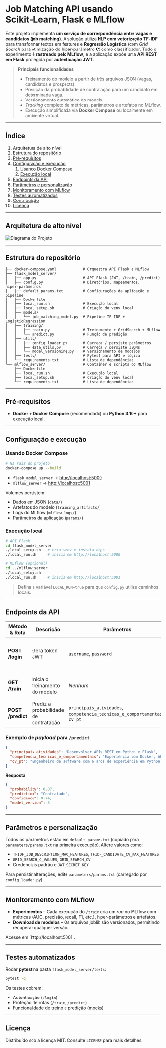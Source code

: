 # Job Matching API usando Scikit‑Learn, Flask e MLflow

Este projeto implementa **um serviço de correspondência entre vagas e candidatos (job matching)**.
A solução utiliza **NLP com vetorização TF‑IDF** para transformar textos em features e **Regressão Logística** (com *Grid Search* para otimização do hiper‑parâmetro **C**) como classificador.
Todo o experimento é **rastreado pelo MLflow**, e a aplicação expõe uma **API REST em Flask** protegida por **autenticação JWT**.

> **Principais funcionalidades**
>
> * Treinamento do modelo a partir de três arquivos JSON (vagas, candidatos e prospects).
> * Predição da probabilidade de contratação para um candidato em determinada vaga.
> * Versionamento automático do modelo.
> * *Tracking* completo de métricas, parâmetros e artefatos no MLflow.
> * Execução simplificada via **Docker Compose** ou localmente em ambiente virtual.

---

## Índice

1. [Arquitetura de alto nível](#arquitetura-de-alto-nível)
2. [Estrutura do repositório](#estrutura-do-repositório)
3. [Pré‑requisitos](#pré-requisitos)
4. [Configuração e execução](#configuração-e-execução)
   1. [Usando Docker Compose](#usando-docker-compose)
   2. [Execução local](#execução-local)
5. [Endpoints da API](#endpoints-da-api)
6. [Parâmetros e personalização](#parâmetros-e-personalização)
7. [Monitoramento com MLflow](#monitoramento-com-mlflow)
8. [Testes automatizados](#testes-automatizados)
9. [Contribuição](#contribuição)
10. [Licença](#licença)

---

## Arquitetura de alto nível

![Diagrama do Projeto](https://lh3.googleusercontent.com/d/1ztSTYfbh1dFXTamK8x-mGjNjlcQ5aV-U)

---

## Estrutura do repositório

```
├── docker-compose.yaml            # Orquestra API Flask e MLflow
├── flask_model_server/
│   ├── app.py                     # API Flask (JWT, /train, /predict)
│   ├── config.py                  # Diretórios, mapeamentos, hiper‑parâmetros
│   ├── default_params.txt         # Configurações da aplicação e pipeline
│   ├── Dockerfile                 
│   ├── local_run.sh               # Execução local
│   ├── local_setup.sh             # Criação do venv local
│   ├── models/
│   │   └── job_matching_model.py  # Pipeline TF‑IDF + LogisticRegression
│   ├── training/
│   │   ├── train.py               # Treinamento + GridSearch + MLflow
│   │   └── predict.py             # Função de predição
│   ├── utils/
│   │   ├── config_loader.py       # Carrega / persiste parâmetros
│   │   ├── data_utils.py          # Carrega / persiste JSONs
│   │   └── model_versioning.py    # Versionamento de modelos
│   ├── tests/                     # Pytest para API e lógica
│   └── requirements.txt           # Lista de dependências
└── mlflow_server/                 # Container e scripts do MLflow
    ├── Dockerfile
    ├── local_run.sh               # Execução local
    ├── local_setup.sh             # Criação do venv local
    └── requirements.txt           # Lista de dependências
```

---

## Pré‑requisitos

* **Docker + Docker Compose** (recomendado)
  ou **Python 3.10+** para execução local.

---

## Configuração e execução

### Usando Docker Compose

```bash
# Na raiz do projeto
docker-compose up --build
```

* `flask_model_server` → [http://localhost:5000](http://localhost:5000)
* `mlflow_server`     → [http://localhost:5001](http://localhost:5001)

Volumes persistem:

* Dados em JSON (`data/`)
* Artefatos do modelo (`training_artifacts/`)
* Logs do MLflow (`mlflow_logs/`)
* Parâmetros da aplicação (`params/`)

### Execução local

```bash
# API Flask
cd flask_model_server
./local_setup.sh   # cria venv e instala deps
./local_run.sh     # inicia em http://localhost:5000

# MLflow (opcional)
cd ../mlflow_server
./local_setup.sh
./local_run.sh     # inicia em http://localhost:5001
```

> Defina a variável `LOCAL_RUN=true` para que `config.py` utilize caminhos locais.

---

## Endpoints da API

| Método & Rota     | Descrição                             | Parâmetros                                                                 | Exemplo                                                            |
| ----------------- | ------------------------------------- | -------------------------------------------------------------------------- | ------------------------------------------------------------------ |
| **POST /login**   | Gera token JWT                        | `username`, `password`                                                     | `/login` com JSON `{ "username": "user", "password": "password" }` |
| **GET /train**    | Inicia o treinamento do modelo        | *Nenhum*                                                                   | `GET /train` (header `Authorization: Bearer <token>`)              |
| **POST /predict** | Prediz a probabilidade de contratação | `principais_atividades`, `competencia_tecnicas_e_comportamentais`, `cv_pt` | `/predict` com JSON                                                |

### Exemplo de *payload* para `/predict`

```json
{
  "principais_atividades": "Desenvolver APIs REST em Python e Flask",
  "competencia_tecnicas_e_comportamentais": "Experiência com Docker, AWS, boas práticas de código",
  "cv_pt": "Engenheiro de software com 6 anos de experiência em Python, Flask, AWS e ML"
}
```

**Resposta**

```json
{
  "probability": 0.87,
  "prediction": "Contratado",
  "confidence": 0.74,
  "model_version": 3
}
```

---

## Parâmetros e personalização

Todos os parâmetros estão em `default_params.txt` (copiado para `parameters/params.txt` na primeira execução).
Altere valores como:

* `TFIDF_JOB_DESCRIPTION_MAX_FEATURES`, `TFIDF_CANDIDATE_CV_MAX_FEATURES`
* `GRID_SEARCH_C_VALUES`, `GRID_SEARCH_CV`
* Credenciais padrão e `JWT_SECRET_KEY`

Para persistir alterações, edite `parameters/params.txt` (carregado por `config_loader.py`).

---

## Monitoramento com MLflow

* **Experimentos** – Cada execução do `/train` cria um *run* no MLflow com métricas (AUC, precisão, recall, F1, etc.), hiper‑parâmetros e artefatos.
* **Download de modelos** – Os arquivos joblib são versionados, permitindo recuperar qualquer versão.

Acesse em \`http://localhost:5001\`.

---

## Testes automatizados

Rodar **pytest** na pasta `flask_model_server/tests`:

```bash
pytest -q
```

Os testes cobrem:

* Autenticação (`/login`)
* Proteção de rotas (`/train`, `/predict`)
* Funcionalidade de treino e predição (mocks)

---

## Licença

Distribuído sob a licença MIT. Consulte `LICENSE` para mais detalhes.
